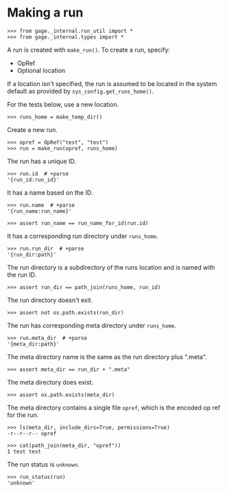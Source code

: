 # Making a run

    >>> from gage._internal.run_util import *
    >>> from gage._internal.types import *

A run is created with `make_run()`. To create a run, specify:

- OpRef
- Optional location

If a location isn't specified, the run is assumed to be located in the
system default as provided by `sys_config.get_runs_home()`.

For the tests below, use a new location.

    >>> runs_home = make_temp_dir()

Create a new run.

    >>> opref = OpRef("test", "test")
    >>> run = make_run(opref, runs_home)

The run has a unique ID.

    >>> run.id  # +parse
    '{run_id:run_id}'

It has a name based on the ID.

    >>> run.name  # +parse
    '{run_name:run_name}'

    >>> assert run_name == run_name_for_id(run.id)

It has a corresponding run directory under `runs_home`.

    >>> run.run_dir  # +parse
    '{run_dir:path}'

The run directory is a subdirectory of the runs location and is named
with the run ID.

    >>> assert run_dir == path_join(runs_home, run_id)

The run directory doesn't exit.

    >>> assert not os.path.exists(run_dir)

The run has corresponding meta directory under `runs_home`.

    >>> run.meta_dir  # +parse
    '{meta_dir:path}'

The meta directory name is the same as the run directory plus ".meta".

    >>> assert meta_dir == run_dir + ".meta"

The meta directory does exist.

    >>> assert os.path.exists(meta_dir)

The meta directory contains a single file `opref`, which is the encoded
op ref for the run.

    >>> ls(meta_dir, include_dirs=True, permissions=True)
    -r--r--r-- opref

    >>> cat(path_join(meta_dir, "opref"))
    1 test test

The run status is `unknown`.

    >>> run_status(run)
    'unknown'
